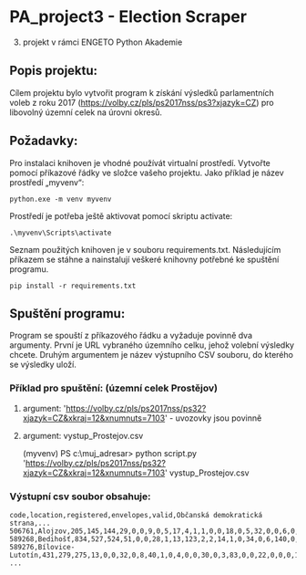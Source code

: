 # PA_project3 - Election Scraper 
3. projekt v rámci ENGETO Python Akademie

## Popis projektu:
Cílem projektu bylo vytvořit program k získání výsledků parlamentních voleb z roku 2017 (https://volby.cz/pls/ps2017nss/ps3?xjazyk=CZ) pro libovolný územní celek na úrovni okresů.

## Požadavky:

Pro instalaci knihoven je vhodné používát virtualní prostředí.
Vytvořte pomocí příkazové řádky ve složce vašeho projektu. Jako příklad je název prostředí „myvenv“:

    python.exe -m venv myvenv 
Prostředí je potřeba ještě aktivovat pomocí skriptu activate:

    .\myvenv\Scripts\activate

Seznam použitých knihoven je v souboru requirements.txt. Následujícím příkazem se stáhne a nainstalují veškeré knihovny potřebné ke spuštění programu.

    pip install -r requirements.txt

## Spuštění programu:
Program se spouští z příkazového řádku a vyžaduje povinně dva argumenty. 
První je URL vybraného územního celku, jehož volební výsledky chcete. 
Druhým argumentem je název výstupního CSV souboru, do kterého se výsledky uloží.

### Příklad pro spuštění: (územní celek Prostějov)
1. argument: 'https://volby.cz/pls/ps2017nss/ps32?xjazyk=CZ&xkraj=12&xnumnuts=7103' - uvozovky jsou povinně 

2. argument: vystup_Prostejov.csv


    (myvenv) PS c:\muj_adresar> python script.py 'https://volby.cz/pls/ps2017nss/ps32?xjazyk=CZ&xkraj=12&xnumnuts=7103' vystup_Prostejov.csv

### Výstupní csv soubor obsahuje:

    code,location,registered,envelopes,valid,Občanská demokratická strana,...
    506761,Alojzov,205,145,144,29,0,0,9,0,5,17,4,1,1,0,0,18,0,5,32,0,0,6,0,0,1,1,15,0
    589268,Bedihošť,834,527,524,51,0,0,28,1,13,123,2,2,14,1,0,34,0,6,140,0,0,26,0,0,0,0,82,1
    589276,Bílovice-Lutotín,431,279,275,13,0,0,32,0,8,40,1,0,4,0,0,30,0,3,83,0,0,22,0,0,0,1,38,0
    ...

